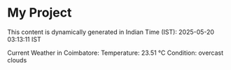 # My Project

This content is dynamically generated in Indian Time (IST): 2025-05-20 03:13:11 IST


Current Weather in Coimbatore:
Temperature: 23.51 °C
Condition: overcast clouds
